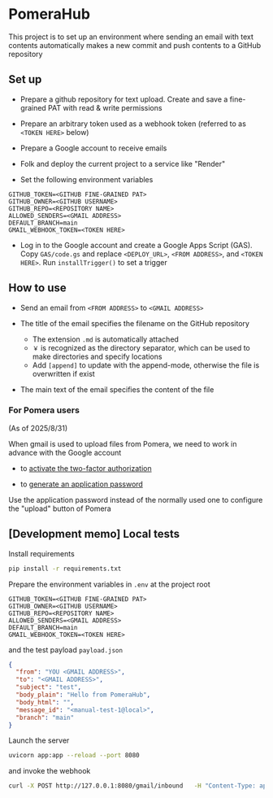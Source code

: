 # PomeraHub

This project is to set up an environment where sending an email with text contents automatically makes a new commit and push contents to a GitHub repository

## Set up

- Prepare a github repository for text upload. Create and save a fine-grained PAT with read & write permissions

- Prepare an arbitrary token used as a webhook token (referred to as `<TOKEN HERE>` below)

- Prepare a Google account to receive emails

- Folk and deploy the current project to a service like "Render"

- Set the following environment variables

```.env
GITHUB_TOKEN=<GITHUB FINE-GRAINED PAT>
GITHUB_OWNER=<GITHUB USERNAME>
GITHUB_REPO=<REPOSITORY NAME>
ALLOWED_SENDERS=<GMAIL ADDRESS>
DEFAULT_BRANCH=main
GMAIL_WEBHOOK_TOKEN=<TOKEN HERE>
```

- Log in to the Google account and create a Google Apps Script (GAS). Copy `GAS/code.gs` and replace `<DEPLOY_URL>`, `<FROM ADDRESS>`, and `<TOKEN HERE>`. Run `installTrigger()` to set a trigger

## How to use

- Send an email from `<FROM ADDRESS>` to `<GMAIL ADDRESS>`

- The title of the email specifies the filename on the GitHub repository

  - The extension `.md` is automatically attached
  - `￥` is recognized as the directory separator, which can be used to make directories and specify locations
  - Add `[append]` to update with the append-mode, otherwise the file is overwritten if exist

- The main text of the email specifies the content of the file

### For Pomera users

(As of 2025/8/31)

When gmail is used to upload files from Pomera, we need to work in advance with the Google account

- to [activate the two-factor authorization](https://support.google.com/accounts/answer/185839)

- to [generate an application password](https://support.google.com/accounts/answer/185833)

Use the application password instead of the normally used one to configure the "upload" button of Pomera

## [Development memo] Local tests

Install requirements

```bash
pip install -r requirements.txt
```

Prepare the environment variables in `.env` at the project root

```.env
GITHUB_TOKEN=<GITHUB FINE-GRAINED PAT>
GITHUB_OWNER=<GITHUB USERNAME>
GITHUB_REPO=<REPOSITORY NAME>
ALLOWED_SENDERS=<GMAIL ADDRESS>
DEFAULT_BRANCH=main
GMAIL_WEBHOOK_TOKEN=<TOKEN HERE>
```

and the test payload `payload.json`

```json
{
  "from": "YOU <GMAIL ADDRESS>",
  "to": "<GMAIL ADDRESS>",
  "subject": "test",
  "body_plain": "Hello from PomeraHub",
  "body_html": "",
  "message_id": "<manual-test-1@local>",
  "branch": "main"
}
```

Launch the server

```bash
uvicorn app:app --reload --port 8080
```

and invoke the webhook

```bash
curl -X POST http://127.0.0.1:8080/gmail/inbound   -H "Content-Type: application/json"   -H "X-Webhook-Token: <TOKEN HERE>"   --data-binary @payload.json"
```